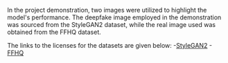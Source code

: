 In the project demonstration, two images were utilized to highlight the model's performance. The deepfake image employed in the demonstration was sourced from the StyleGAN2 dataset, while the real image used was obtained from the FFHQ dataset.

The links to the licenses for the datasets are given below:
-[StyleGAN2](https://github.com/NVlabs/stylegan2/blob/master/LICENSE.txt)
-[FFHQ](https://github.com/NVlabs/ffhq-dataset/blob/master/LICENSE.txt)
